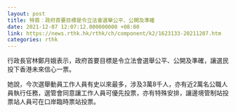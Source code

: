 ```yaml
---
layout: post
title: 特首︰政府首要目標是令立法會選舉公平、公開及準確
date: 2021-12-07 12:07:12.000000000 +08:00
link: https://news.rthk.hk/rthk/ch/component/k2/1623133-20211207.htm
categories: rthk
---
```


行政長官林鄭月娥表示，政府首要目標是令立法會選舉公平、公開及準確，讓選民投下香港未來信心一票。

她說，今次選舉動員工作人員有史以來最多，涉及3萬8千人，亦有近2萬名公職人員執行任務，選管會同意讓工作人員可優先投票，亦有特殊安排，讓邊境管制站投票站人員可在口岸臨時票站投票。
